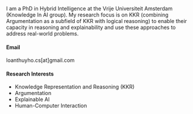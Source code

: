I am a PhD in Hybrid Intelligence at the Vrije Universiteit Amsterdam (Knowledge In AI group). My research focus is on KKR (combining Argumentation as a subfield of KKR with logical reasoning) to enable their capacity in reasoning and explainability and use these approaches to address real-world problems.

#### Email
loanthuyho.cs[at]gmail.com

#### Research Interests
- Knowledge Representation and Reasoning (KKR)
- Argumentation
- Explainable AI
- Human-Computer Interaction
